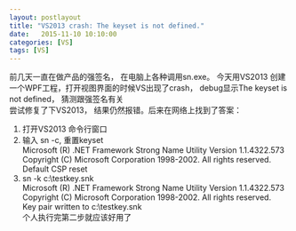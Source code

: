 ```yaml
---
layout: postlayout
title: "VS2013 crash: The keyset is not defined."
date:   2015-11-10 10:10:00 
categories: [VS]
tags: [VS]
---
```


前几天一直在做产品的强签名， 在电脑上各种调用sn.exe。 今天用VS2013 创建一个WPF工程，打开视图界面的时候VS出现了crash， debug显示The keyset is not defined， 猜测跟强签名有关  
尝试修复了下VS2013， 结果仍然报错。后来在网络上找到了答案：  
1. 打开VS2013 命令行窗口  
2. 输入 sn -c, 重置keyset  
	Microsoft (R) .NET Framework Strong Name Utility Version 1.1.4322.573  
	Copyright (C) Microsoft Corporation 1998-2002. All rights reserved.  
	Default CSP reset  
3. sn -k c:\testkey.snk    
	Microsoft (R) .NET Framework Strong Name Utility Version 1.1.4322.573  
	Copyright (C) Microsoft Corporation 1998-2002. All rights reserved.  
	Key pair written to c:\testkey.snk  
个人执行完第二步就应该好用了  